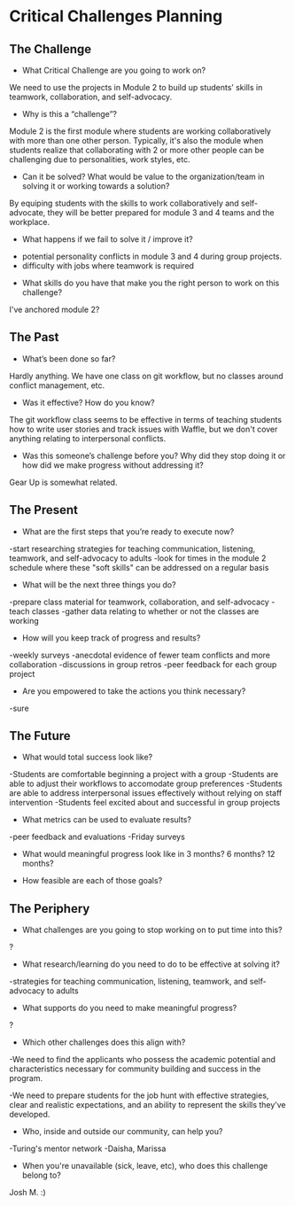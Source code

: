 # Critical Challenges Planning

## The Challenge

* What Critical Challenge are you going to work on?

We need to use the projects in Module 2 to build up students’ skills in teamwork, collaboration, and self-advocacy.

* Why is this a “challenge”?

Module 2 is the first module where students are working collaboratively with more than one other person. Typically, it's also the module when students realize that collaborating with 2 or more other people can be challenging due to personalities, work styles, etc.

* Can it be solved? What would be value to the organization/team in solving it or working towards a solution?

By equiping students with the skills to work collaboratively and self-advocate, they will be better prepared for module 3 and 4 teams and the workplace. 

* What happens if we fail to solve it / improve it?

- potential personality conflicts in module 3 and 4 during group projects. 
- difficulty with jobs where teamwork is required

* What skills do you have that make you the right person to work on this challenge?

I've anchored module 2? 

## The Past

* What’s been done so far?

Hardly anything. We have one class on git workflow, but no classes around conflict management, etc. 

* Was it effective? How do you know?

The git workflow class seems to be effective in terms of teaching students how to write user stories and track issues with Waffle, but we don't cover anything relating to interpersonal conflicts. 

* Was this someone’s challenge before you? Why did they stop doing it or how did we make progress without addressing it?

Gear Up is somewhat related. 

## The Present

* What are the first steps that you’re ready to execute now?

-start researching strategies for teaching communication, listening, teamwork, and self-advocacy to adults
-look for times in the module 2 schedule where these "soft skills" can be addressed on a regular basis

* What will be the next three things you do?

-prepare class material for teamwork, collaboration, and self-advocacy
-teach classes
-gather data relating to whether or not the classes are working

* How will you keep track of progress and results?

-weekly surveys
-anecdotal evidence of fewer team conflicts and more collaboration
-discussions in group retros
-peer feedback for each group project

* Are you empowered to take the actions you think necessary?

-sure

## The Future

* What would total success look like?

-Students are comfortable beginning a project with a group
-Students are able to adjust their workflows to accomodate group preferences
-Students are able to address interpersonal issues effectively without relying on staff intervention
-Students feel excited about and successful in group projects

* What metrics can be used to evaluate results?

-peer feedback and evaluations
-Friday surveys

* What would meaningful progress look like in 3 months? 6 months? 12 months?

* How feasible are each of those goals?

## The Periphery

* What challenges are you going to stop working on to put time into this?

? 

* What research/learning do you need to do to be effective at solving it?

-strategies for teaching communication, listening, teamwork, and self-advocacy to adults

* What supports do you need to make meaningful progress?

?

* Which other challenges does this align with?

-We need to find the applicants who possess the academic potential and characteristics necessary for community building and success in the program.

-We need to prepare students for the job hunt with effective strategies, clear and realistic expectations, and an ability to represent the skills they’ve developed.

* Who, inside and outside our community, can help you?

-Turing's mentor network
-Daisha, Marissa

* When you're unavailable (sick, leave, etc), who does this challenge belong to?

Josh M. :) 
